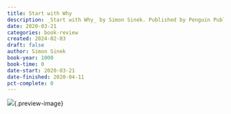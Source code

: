 ```yaml
---
title: Start with Why
description: _Start with Why_ by Simon Sinek. Published by Penguin Publishing Group, with ISBN 9781101149034.0. Read on 2020-03-21
date: 2020-03-21
categories: book-review
created: 2024-02-03
draft: false
author: Simon Sinek
book-year: 1000
book-time: 0
date-start: 2020-03-21
date-finished: 2020-04-11
pct-complete: 0
---
```


![](https://img2.od-cdn.com/ImageType-100/1523-1/{BE09894A-F048-43B8-80AA-11AF81B581D6}Img100.jpg){.preview-image}